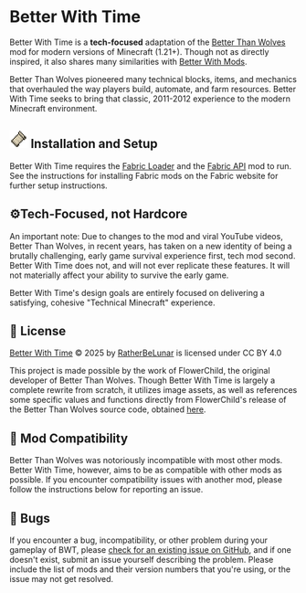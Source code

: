 # Better With Time

Better With Time is a **tech-focused** adaptation of the [Better Than Wolves](https://github.com/BTW-Community/BTW-Public) mod for modern versions of Minecraft (1.21+). Though not as directly inspired, it also shares many similarities with [Better With Mods](https://www.curseforge.com/minecraft/mc-mods/bwm-suite).

Better Than Wolves pioneered many technical blocks, items, and mechanics that overhauled the way players build, automate, and farm resources. Better With Time seeks to bring that classic, 2011-2012 experience to the modern Minecraft environment.

## ![Fabric](https://raw.githubusercontent.com/FabricMC/fabric/refs/heads/1.21.4/src/main/resources/assets/fabric/icon.png) Installation and Setup

Better With Time requires the [Fabric Loader](https://fabricmc.net/use/installer/) and the [Fabric API](https://modrinth.com/mod/fabric-api) mod to run.
See the instructions for installing Fabric mods on the Fabric website for further setup instructions. 

## ⚙️Tech-Focused, not Hardcore

An important note: Due to changes to the mod and viral YouTube videos, Better Than Wolves, in recent years, has taken on a new identity of being a brutally challenging, early game survival experience first, tech mod second.
Better With Time does not, and will not ever replicate these features. It will not materially affect your ability to survive the early game.

Better With Time's design goals are entirely focused on delivering a satisfying, cohesive "Technical Minecraft" experience. 

## 📝 License

[Better With Time](https://github.com/RatherBeLunar/BetterWithTime) © 2025 by [RatherBeLunar](https://github.com/RatherBeLunar/BetterWithTime) is licensed under CC BY 4.0

This project is made possible by the work of FlowerChild, the original developer of Better Than Wolves.
Though Better With Time is largely a complete rewrite from scratch, it utilizes image assets, as well as references some specific values and functions directly from FlowerChild's release of the Better Than Wolves source code, obtained [here](https://forum.btwce.com/viewtopic.php?t=9863).

## 🤝 Mod Compatibility

Better Than Wolves was notoriously incompatible with most other mods. Better With Time, however, aims to be as compatible with other mods as possible.
If you encounter compatibility issues with another mod, please follow the instructions below for reporting an issue.

## 🐞 Bugs

If you encounter a bug, incompatibility, or other problem during your gameplay of BWT, please [check for an existing issue on GitHub](https://github.com/RatherBeLunar/BetterWithTime/issues), and if one doesn't exist, submit an issue yourself describing the problem.
Please include the list of mods and their version numbers that you're using, or the issue may not get resolved. 

